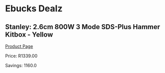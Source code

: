 
# Ebucks Dealz
## Stanley: 2.6cm 800W 3 Mode SDS-Plus Hammer Kitbox - Yellow
[Product Page](https://www.ebucks.com/web/shop/productSelected.do?prodId=717019029&catId=717324798)

Price: R1339.00

Savings: 1160.0


	